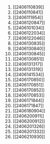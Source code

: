 1. [[2406110839]]
2. [[2406110841]]
3. [[2406111954]]
4. [[2406120847]]
5. [[2406101034]]
6. [[2406122034]]
7. [[2406122046]]
8. [[2406130835]]
9. [[2406130840]]
10. [[2406130845]]
11. [[2406130851]]
12. [[2406131317]]
13. [[2406131319]]
14. [[2406141534]]
15. [[2406170850]]
16. [[2406170851]]
17. [[2406170852]]
18. [[2406170853]]
19. [[2406171844]]
20. [[2406171847]]
21. [[2406180904]]
22. [[2406200911]]
23. [[2406200912]]
24. [[2406201326]]
25. [[2406201332]]
26. [[2406210930]]